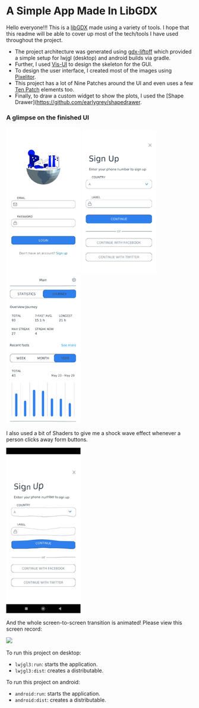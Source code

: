 # A Simple App Made In LibGDX

Hello everyone!!! This is a [libGDX](https://libgdx.com/) made using a variety of tools. I hope that this readme will be
able to cover up most of the tech/tools I have used throughout the project.

- The project architecture was generated using [gdx-liftoff](https://github.com/tommyettinger/gdx-liftoff) which provided
a simple setup for lwjgl (desktop) and android builds via gradle. 
- Further, I used [Vis-UI](https://github.com/kotcrab/vis-ui) to design the skeleton for the GUI.
- To design the user interface, I created most of the images using [Pixelitor](https://github.com/lbalazscs/Pixelitor).
- This project has a lot of Nine Patches around the UI and even uses a few [Ten Patch](https://github.com/raeleus/TenPatch) elements too. 
- Finally, to draw a custom widget to show the plots, I used the [Shape Drawer](https://github.com/earlygrey/shapedrawer.

### A glimpse on the finished UI
<img src="docs/login.jpg" width="200"/>
<img src="docs/signup.png" width="200"/>
<img src="docs/main.png" width="200"/>

I also used a bit of Shaders to give me a shock wave effect whenever a person clicks away form buttons.

<img src="docs/signup_distort.jpg" width="200"/>

And the whole screen-to-screen transition is animated! Please view this screen record:

<img src="docs/screenrec.gif" width="200"/>

To run this project on desktop:
- `lwjgl3:run`: starts the application.
- `lwjgl3:dist`: creates a distributable.

To run this project on android:
- `android:run`: starts the application.
- `android:dist`: creates a distributable.